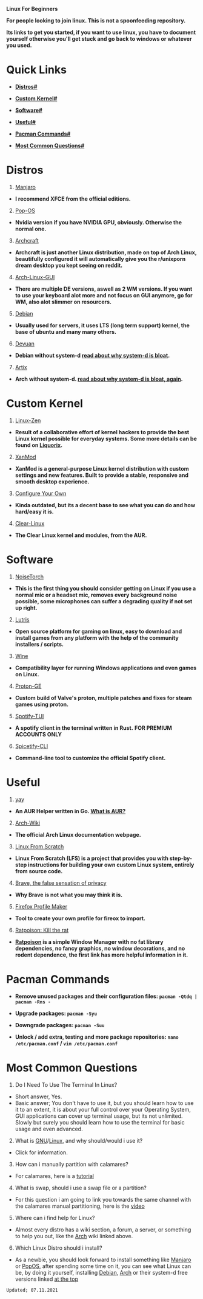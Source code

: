 **Linux For Beginners**
 
**For people looking to join linux. This is not a spoonfeeding repository.** 
 
**Its links to get you started, if you want to use linux, you have to document yourself otherwise you'll get stuck and go back to windows or whatever you used.**
 
# Quick Links
 
 - [**Distros#**](https://fernbacher.github.io/linux-for-begginers/#distros)
 
 - [**Custom Kernel#**](https://fernbacher.github.io/linux-for-begginers/#custom-kernel)
 
 - [**Software#**](https://fernbacher.github.io/linux-for-begginers/#software)
 
 - [**Useful#**](https://fernbacher.github.io/linux-for-begginers/#useful)
 
 - [**Pacman Commands#**](https://fernbacher.github.io/linux-for-begginers/#pacman-commands)
 
 - [**Most Common Questions#**](https://fernbacher.github.io/linux-for-begginers/#most-common-questions)
 
 
# Distros

1. [Manjaro](https://manjaro.org/)
- **I recommend XFCE from the official editions.**

2. [Pop-OS](https://pop.system76.com/)
- **Nvidia version if you have NVIDIA GPU, obviously. Otherwise the normal one.**

3. [Archcraft](https://archcraft.io/)
- **Archcraft is just another Linux distribution, made on top of Arch Linux, beautifully configured it will automatically give you the r/unixporn dream desktop you kept seeing on reddit.**

4. [Arch-Linux-GUI](https://archlinuxgui.in/)
- **There are multiple DE versions, aswell as 2 WM versions. If you want to use your keyboard alot more and not focus on GUI anymore, go for WM, also alot slimmer on resourcers.**

5. [Debian](https://www.debian.org/)
- **Usually used for servers, it uses LTS (long term support) kernel, the base of ubuntu and many many others.**

6. [Devuan](https://www.devuan.org/)
- **Debian without system-d [read about why system-d is bloat](https://ebin.city/~werwolf/posts/systemd-sucks/).**

7. [Artix](https://artixlinux.org/)
- **Arch without system-d. [read about why system-d is bloat, again](https://ebin.city/~werwolf/posts/systemd-sucks/).**

# Custom Kernel

1. [Linux-Zen](https://github.com/zen-kernel/zen-kernel)
- **Result of a collaborative effort of kernel hackers to provide the best Linux kernel possible for everyday systems. Some more details can be found on [Liquorix](https://liquorix.net).**

2. [XanMod](https://xanmod.org)
- **XanMod is a general-purpose Linux kernel distribution with custom settings and new features. Built to provide a stable, responsive and smooth desktop experience.**

3. [Configure Your Own](https://youtu.be/NVWVHiLx1sU)
- **Kinda outdated, but its a decent base to see what you can do and how hard/easy it is.**

4. [Clear-Linux](https://aur.archlinux.org/packages/linux-clear/)
- **The Clear Linux kernel and modules, from the AUR.**

# Software

1. [NoiseTorch](https://github.com/lawl/NoiseTorch)
- **This is the first thing you should consider getting on Linux if you use a normal mic or a headset mic, removes every background noise possible, some microphones can suffer a degrading quality if not set up right.**

2. [Lutris](https://lutris.net/)
- **Open source platform for gaming on linux, easy to download and install games from any platform with the help of the community installers / scripts.**

3. [Wine](https://www.winehq.org/)
- **Compatibility layer for running Windows applications and even games on Linux.**

4. [Proton-GE](https://github.com/GloriousEggroll/proton-ge-custom)
- **Custom build of Valve's proton, multiple patches and fixes for steam games using proton.**

5. [Spotify-TUI](https://github.com/Rigellute/spotify-tui)
- **A spotify client in the terminal written in Rust.** **FOR PREMIUM ACCOUNTS ONLY**

6. [Spicetify-CLI](https://github.com/khanhas/spicetify-cli)
- **Command-line tool to customize the official Spotify client.**

# Useful

1. [yay](https://github.com/Jguer/yay)
- **An AUR Helper written in Go. [What is AUR?](https://wiki.archlinux.org/title/Arch_User_Repository)**

2. [Arch-Wiki](https://wiki.archlinux.org/)
- **The official Arch Linux documentation webpage.**

3. [Linux From Scratch](https://www.linuxfromscratch.org/)
- **Linux From Scratch (LFS) is a project that provides you with step-by-step instructions for building your own custom Linux system, entirely from source code.**

4. [Brave, the false sensation of privacy](https://ebin.city/~werwolf/posts/brave-is-shit/)
- **Why Brave is not what you may think it is.**

5. [Firefox Profile Maker](https://ffprofile.com)
- **Tool to create your own profile for fireox to import.**

6. [Ratpoison: Kill the rat](https://ebin.city/~werwolf/posts/ratpoison/)
- **[Ratpoison](http://ratpoison.nongnu.org/) is a simple Window Manager with no fat library dependencies, no fancy graphics, no window decorations, and no rodent dependence, the first link has more helpful information in it.**

# Pacman Commands

- **Remove unused packages and their configuration files: `pacman -Qtdq | pacman -Rns -`**

- **Upgrade packages: `pacman -Syu`**

- **Downgrade packages: `pacman -Suu`**

- **Unlock / add extra, testing and more package repositories: `nano /etc/pacman.conf` / `vim /etc/pacman.conf`**

# Most Common Questions

1. Do I Need To Use The Terminal In Linux?
- Short answer, Yes.
- Basic answer; You don't have to use it, but you should learn how to use it to an extent, it is about your full control over your Operating System, GUI applications can cover up terminal usage, but its not unlimited. Slowly but surely you should learn how to use the terminal for basic usage and even advanced.

2. What is [GNU](https://www.gnu.org/gnu/linux-and-gnu.en.html)/[Linux](https://www.linux.com/what-is-linux/), and why should/would i use it?
- Click for information.

3. How can i manually partition with calamares?
- For calamares, here is a [tutorial](https://www.youtube.com/watch?v=lBvps3VwEZs)

4. What is swap, should i use a swap file or a partition?
- For this question i am going to link you towards the same channel with the calamares manual partitioning, here is the [video](https://www.youtube.com/watch?v=0mgefj9ibRE)

5. Where can i find help for Linux?
- Almost every distro has a wiki section, a forum, a server, or something to help you out, like the [Arch](https://fernbacher.github.io/linux-for-begginers/#useful) wiki linked above.

6. Which Linux Distro should i install?
- As a newbie, you should look forward to install something like [Manjaro](https://manjaro.org/) or [PopOS](https://pop.system76.com/), after spending some time on it, you can see what Linux can be, by doing it yourself, installing [Debian](https://www.debian.org/), [Arch](https://archlinux.org/) or their system-d free versions linked [at the top](https://fernbacher.github.io/linux-for-begginers/#distros)

`Updated; 07.11.2021`
